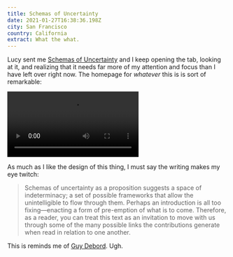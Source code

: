 ```yaml
---
title: Schemas of Uncertainty
date: 2021-01-27T16:38:36.198Z
city: San Francisco
country: California
extract: What the what.
---
```

Lucy sent me [Schemas of Uncertainty](http://schemasofuncertainty.com/) and I keep opening the tab, looking at it, and realizing that it needs far more of my attention and focus than I have left over right now. The homepage for _whatever_ this is is sort of remarkable:

![An animation of the Schemas of Uncertainty website](/uploads/uncertainty.mp4)

As much as I like the design of this thing, I must say the writing makes my eye twitch: 

> Schemas of uncertainty as a proposition suggests a space of indeterminacy; a set of possible frameworks that allow the unintelligible to flow through them. Perhaps an introduction is all too fixing—enacting a form of pre-emption of what is to come. Therefore, as a reader, you can treat this text as an invitation to move with us through some of the many possible links the contributions generate when read in relation to one another. 

This is reminds me of [Guy Debord](https://www.robinrendle.com/notes/who-the-fuck-is-guy-debord). Ugh.